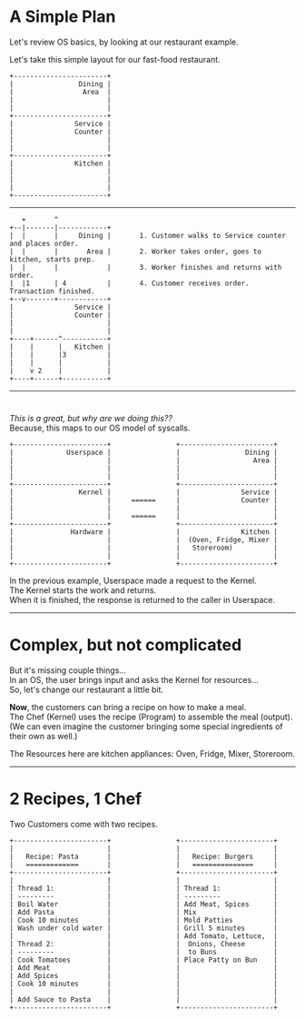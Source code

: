 # A Simple Plan

Let's review OS basics, by looking at our restaurant example.

Let's take this simple layout for our fast-food restaurant.  

    +-----------------------+
    |                Dining |
    |                 Area  |
    |                       |
    |                       |
    +-----------------------+
    |               Service |
    |               Counter |
    |                       |
    |                       |
    +-----------------------+
    |               Kitchen |
    |                       |
    |                       |
    |                       |
    +-----------------------+

---

       +       ^
    +--|-------|------------+
    |  |       |     Dining |       1. Customer walks to Service counter and places order.
    |  |       |       Area |       2. Worker takes order, goes to kitchen, starts prep.
    |  |       |            |       3. Worker finishes and returns with order.
    |  |1      | 4          |       4. Customer receives order. Transaction finished.
    +--v-------+------------+
    |               Service |
    |               Counter |
    |                       |
    |                       |
    +----+------^-----------+
    |    |      |   Kitchen |
    |    |      |3          |
    |    |      |           |
    |    v 2    |           |
    +----+------+-----------+

---

# 
_This is a great, but why are we doing this??_   
Because, this maps to our OS model of syscalls. 

    +-----------------------+                +-----------------------+
    |             Userspace |                |                Dining |
    |                       |                |                  Area |
    |                       |                |                       |
    |                       |                |                       |
    +-----------------------+                +-----------------------+
    |                Kernel |                |               Service |
    |                       |     ======     |               Counter |
    |                       |                |                       |
    |                       |     ======     |                       |
    +-----------------------+                +-----------------------+
    |              Hardware |                |               Kitchen |
    |                       |                |  (Oven, Fridge, Mixer |
    |                       |                |   Storeroom)          |
    |                       |                |                       |
    +-----------------------+                +-----------------------+

In the previous example, Userspace made a request to the Kernel.  
The Kernel starts the work and returns.  
When it is finished, the response is returned to the caller in Userspace.  

---
# Complex, but not complicated

But it's missing couple things...   
In an OS, the user brings input and asks the Kernel for resources...   
So, let's change our restaurant a little bit.   

__Now__, the customers can bring a recipe on how to make a meal.    
The Chef (Kernel) uses the recipe (Program) to assemble the meal (output).  
(We can even imagine the customer bringing some special ingredients of their own as well.) 

The Resources here are kitchen appliances: Oven, Fridge, Mixer, Storeroom.

---
# 2 Recipes, 1 Chef

Two Customers come with two recipes.   

    +-----------------------+                +-----------------------+
    |                       |                |                       | 
    |   Recipe: Pasta       |                |   Recipe: Burgers     |
    |   =============       |                |   ===============     | 
    +-----------------------+                +-----------------------+
    |                       |                |                       | 
    | Thread 1:             |                | Thread 1:             |
    | ---------             |                | ---------             |
    | Boil Water            |                | Add Meat, Spices      |
    | Add Pasta             |                | Mix                   |
    | Cook 10 minutes       |                | Mold Patties          |
    | Wash under cold water |                | Grill 5 minutes       |
    |                       |                | Add Tomato, Lettuce,  |
    | Thread 2:             |                |  Onions, Cheese       |
    | ---------             |                |  to Buns              | 
    | Cook Tomatoes         |                | Place Patty on Bun    | 
    | Add Meat              |                |                       | 
    | Add Spices            |                |                       | 
    | Cook 10 minutes       |                |                       |     
    |                       |                |                       | 
    | Add Sauce to Pasta    |                |                       | 
    +-----------------------+                +-----------------------+




